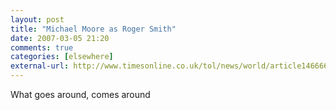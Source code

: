 ```yaml
---
layout: post  
title: "Michael Moore as Roger Smith"  
date: 2007-03-05 21:20  
comments: true  
categories: [elsewhere]
external-url: http://www.timesonline.co.uk/tol/news/world/article1466668.ece  
---
```


What goes around, comes around
